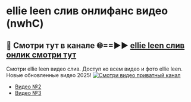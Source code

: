 # ellie leen слив онлифанс видео (nwhC)
## 🔴 Смотри тут в канале 🌐==►► [ellie leen слив онлик смотри тут](https://bom.so/R4l9B5)

Смотри ellie leen видео слив. Доступ ко всем видео и фото ellie leen. Новые обновленные видео 2025!
[![Смотри видео приватный канал](https://i.ibb.co/230xmKkm/player.gif)](https://cutt.ly/TrcKirfj)

- [Видео №2](https://bit.ly/vidzwatch)
- [Видео №3](https://cutt.ly/TrcKirfj)
